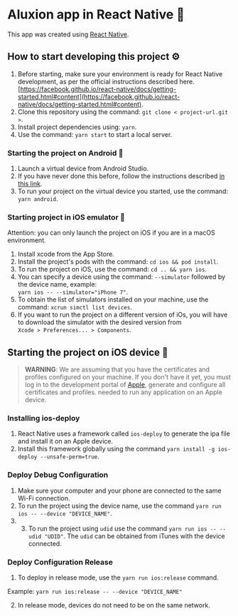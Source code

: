 Aluxion app in React Native :rocket:
===

This app was created using [React Native](https://github.com/facebook/react-native/).

## How to start developing this project :gear:

1. Before starting, make sure your environment is ready for React Native development, as per the official instructions described here. [https://facebook.github.io/react-native/docs/getting-started.html#content](https://facebook.github.io/react-native/docs/getting-started.html#content).
2. Clone this repository using the command: ``` git clone < project-url.git > ```.
3. Install project dependencies using: ``` yarn ```.
4. Use the command: ``` yarn start ``` to start a local server.

### Starting the project on Android :robot:

1. Launch a virtual device from Android Studio.
2. If you have never done this before, follow the instructions described [in this link](https://developer.android.com/studio/run/managing-avds.html#createavd).
3. To run your project on the virtual device you started, use the command: ``` yarn android ```.

### Starting project in iOS emulator :iphone:

Attention: you can only launch the project on iOS if you are in a macOS environment.

1. Install xcode from the App Store.
2. Install the project's pods with the command: ```cd ios && pod install```.
3. To run the project on iOS, use the command: ``` cd .. && yarn ios ```.
4. You can specify a device using the command: `--simulator` followed by the device name, example:    
`yarn ios -- --simulator="iPhone 7"`.
5. To obtain the list of simulators installed on your machine, use the command: `xcrun simctl list devices`.
6. If you want to run the project on a different version of iOs, you will have to download the simulator with the desired version from    
```Xcode > Preferences... > Components```.

## Starting the project on iOS device :calling:

> **WARNING**:
We are assuming that you have the certificates and profiles configured on your machine.
If you don't have it yet, you must log in to the development portal of [Apple](https://developer.apple.com), generate and configure all certificates and profiles.
needed to run any application on an Apple device.

### Installing ios-deploy
1. React Native uses a framework called `ios-deploy` to generate the ipa file and install it on an Apple device.
2. Install this framework globally using the command ```yarn install -g ios-deploy --unsafe-perm=true```.

### Deploy Debug Configuration
1. Make sure your computer and your phone are connected to the same Wi-Fi connection.
2. To run the project using the device name, use the command ```yarn run ios -- --device "DEVICE_NAME"```.
3. 3. To run the project using `udid` use the command ````yarn run ios -- --udid "UDID"````. The `udid` can be obtained from iTunes with the device connected.

### Deploy Configuration Release
1. To deploy in release mode, use the ```yarn run ios:release``` command.

Example:
     ```yarn run ios:release -- --device "DEVICE_NAME"```
     
2. In release mode, devices do not need to be on the same network.






